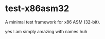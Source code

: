 # test-x86asm32
A minimal test framework for x86 ASM (32-bit).

yes I am simply amazing with names huh
